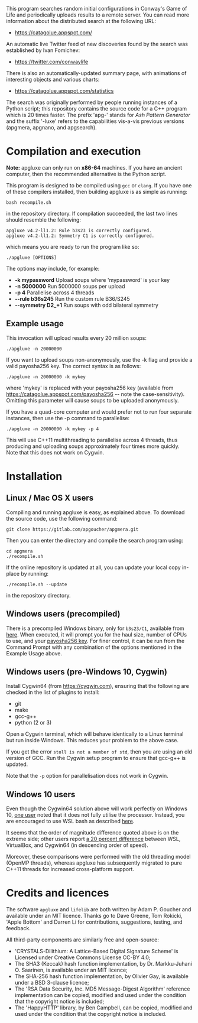 This program searches random initial configurations in Conway's Game
of Life and periodically uploads results to a remote server. You can
read more information about the distributed search at the following URL:

- https://catagolue.appspot.com/

An automatic live Twitter feed of new discoveries found by the search
was established by Ivan Fomichev:

- https://twitter.com/conwaylife

There is also an automatically-updated summary page, with animations
of interesting objects and various charts:

- https://catagolue.appspot.com/statistics

The search was originally performed by people running instances of
a Python script; this repository contains the source code for a C++
program which is 20 times faster. The prefix 'apg-' stands for _Ash
Pattern Generator_ and the suffix '-luxe' refers to the capabilities
vis-a-vis previous versions (apgmera, apgnano, and apgsearch).

Compilation and execution
=========================

**Note:** apgluxe can only run on **x86-64** machines. If you have an
ancient computer, then the recommended alternative is the Python
script.

This program is designed to be compiled using `gcc` or `clang`. If you
have one of these compilers installed, then building apgluxe is as
simple as running:

    bash recompile.sh

in the repository directory. If compilation succeeded, the last two
lines should resemble the following:

    apgluxe v4.2-ll1.2: Rule b3s23 is correctly configured.
    apgluxe v4.2-ll1.2: Symmetry C1 is correctly configured.

which means you are ready to run the program like so:

    ./apgluxe [OPTIONS]

The options may include, for example:

- **-k mypassword**      Upload soups where 'mypassword' is your key
- **-n 5000000**         Run 5000000 soups per upload
- **-p 4**               Parallelise across 4 threads
- **--rule b36s245**     Run the custom rule B36/S245
- **--symmetry D2_+1**   Run soups with odd bilateral symmetry

Example usage
-------------

This invocation will upload results every 20 million soups:

    ./apgluxe -n 20000000

If you want to upload soups non-anonymously, use the -k flag and
provide a valid payosha256 key. The correct syntax is as follows:

    ./apgluxe -n 20000000 -k mykey

where 'mykey' is replaced with your payosha256 key (available from
https://catagolue.appspot.com/payosha256 -- note the case-sensitivity).
Omitting this parameter will cause soups to be uploaded anonymously.

If you have a quad-core computer and would prefer not to run four
separate instances, then use the -p command to parallelise:

    ./apgluxe -n 20000000 -k mykey -p 4

This will use C++11 multithreading to parallelise across 4 threads, thus
producing and uploading soups approximately four times more quickly. Note
that this does not work on Cygwin.

Installation
============

Linux / Mac OS X users
----------------------

Compiling and running apgluxe is easy, as explained above. To download
the source code, use the following command:

    git clone https://gitlab.com/apgoucher/apgmera.git

Then you can enter the directory and compile the search program using:

    cd apgmera
    ./recompile.sh

If the online repository is updated at all, you can update your local
copy in-place by running:

    ./recompile.sh --update

in the repository directory.

Windows users (precompiled)
---------------------------

There is a precompiled Windows binary, only for `b3s23/C1`, available from
[here](https://catagolue.appspot.com/binaries/apgluxe-windows-x86_64.exe).
When executed, it will prompt you for the haul size, number of CPUs to use,
and your [payosha256 key](https://catagolue.appspot.com/payosha256). For
finer control, it can be run from the Command Prompt with any combination
of the options mentioned in the Example Usage above.

Windows users (pre-Windows 10, Cygwin)
--------------------------------------

Install Cygwin64 (from https://cygwin.com), ensuring that the following
are checked in the list of plugins to install:

 - git
 - make
 - gcc-g++
 - python (2 or 3)

Open a Cygwin terminal, which will behave identically to a Linux terminal
but run inside Windows. This reduces your problem to the above case.

If you get the error `stoll is not a member of std`, then you are using an
old version of GCC. Run the Cygwin setup program to ensure that gcc-g++ is
updated.

Note that the `-p` option for parallelisation does not work in Cygwin.

Windows 10 users
----------------

Even though the Cygwin64 solution above will work perfectly on Windows 10,
[one user](https://gitlab.com/hedgepiggy) noted that it does not fully
utilise the processor. Instead, you are encouraged to use WSL bash as
described [here](https://gitlab.com/apgoucher/apgmera/issues/2).

It seems that the order of magnitude difference quoted above is on the
extreme side; other users report [a 20 percent difference][1] between
WSL, VirtualBox, and Cygwin64 (in descending order of speed).

[1]: http://conwaylife.com/forums/viewtopic.php?f=7&t=3049&p=61174#p61174

Moreover, these comparisons were performed with the old threading model
(OpenMP threads), whereas apgluxe has subsequently migrated to pure C++11
threads for increased cross-platform support.

Credits and licences
====================

The software `apgluxe` and `lifelib` are both written by Adam P. Goucher and
available under an MIT licence. Thanks go to Dave Greene, Tom Rokicki, 'Apple
Bottom' and Darren Li for contributions, suggestions, testing, and feedback.

All third-party components are similarly free and open-source:

 - 'CRYSTALS-Dilithium: A Lattice-Based Digital Signature Scheme' is Licensed
   under Creative Commons License CC-BY 4.0;
 - The SHA3 (Keccak) hash function implementation, by Dr. Markku-Juhani O.
   Saarinen, is available under an MIT licence;
 - The SHA-256 hash function implementation, by Olivier Gay, is available
   under a BSD 3-clause licence;
 - The 'RSA Data Security, Inc. MD5 Message-Digest Algorithm' reference
   implementation can be copied, modified and used under the condition
   that the copyright notice is included;
 - The 'HappyHTTP' library, by Ben Campbell, can be copied, modified and
   used under the condition that the copyright notice is included.

